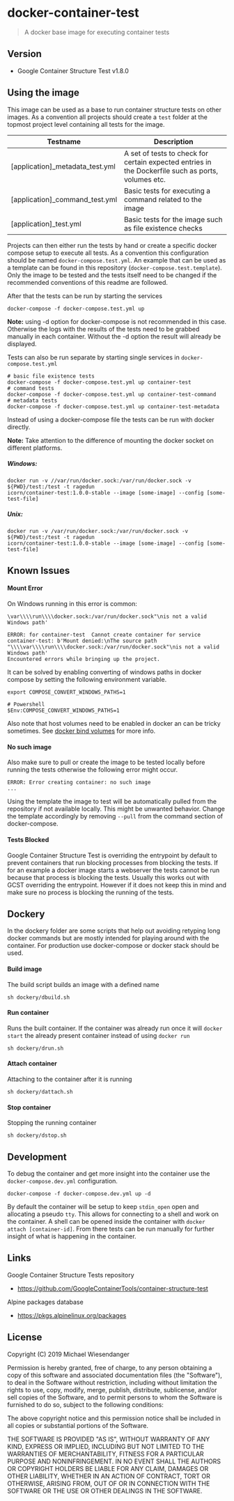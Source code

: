 # docker-container-test

> A docker base image for executing container tests

## Version

* Google Container Structure Test v1.8.0

## Using the image

This image can be used as a base to run container structure tests on other images. As a convention all projects should create a `test` folder at the topmost project level containing all tests for the image.

| Testname | Description                                                                                                                |
| -------- | -------------------------------------------------------------------------------------------------------------------------- |
| [application]_metadata_test.yml  | A set of tests to check for certain expected entries in the Dockerfile such as ports, volumes etc. |
| [application]_command_test.yml   | Basic tests for executing a command related to the image                                           |
| [application]_test.yml           | Basic tests for the image such as file existence checks                                            |

Projects can then either run the tests by hand or create a specific docker compose setup to execute all tests. As a convention this configuration should be named `docker-compose.test.yml`. An example that can be used as a template can be found in this repository (`docker-compose.test.template`). Only the image to be tested and the tests itself need to be changed if the recommended conventions of this readme are followed.

After that the tests can be run by starting the services

`docker-compose -f docker-compose.test.yml up`

**Note:** using -d option for docker-compose is not recommended in this case. Otherwise the logs with the results of the tests need to be grabbed manually in each container. Without the -d option the result will already be displayed.


Tests can also be run separate by starting single services in `docker-compose.test.yml`

```
# basic file existence tests
docker-compose -f docker-compose.test.yml up container-test
# command tests
docker-compose -f docker-compose.test.yml up container-test-command
# metadata tests
docker-compose -f docker-compose.test.yml up container-test-metadata
```

Instead of using a docker-compose file the tests can be run with docker directly.

**Note:** Take attention to the difference of mounting the docker socket on different platforms.

##### Windows:
```shell
docker run -v //var/run/docker.sock:/var/run/docker.sock -v ${PWD}/test:/test -t ragedun
icorn/container-test:1.0.0-stable --image [some-image] --config [some-test-file]
```

##### Unix:
```shell
docker run -v /var/run/docker.sock:/var/run/docker.sock -v ${PWD}/test:/test -t ragedun
icorn/container-test:1.0.0-stable --image [some-image] --config [some-test-file]
```

## Known Issues

#### Mount Error
On Windows running in this error is common:

```
\var\\\\run\\\\docker.sock:/var/run/docker.sock"\nis not a valid Windows path'

ERROR: for container-test  Cannot create container for service container-test: b'Mount denied:\nThe source path "\\\\var\\\\run\\\\docker.sock:/var/run/docker.sock"\nis not a valid Windows path'
Encountered errors while bringing up the project.
```

It can be solved by enabling converting of windows paths in docker compose by setting the following environment variable.

```
export COMPOSE_CONVERT_WINDOWS_PATHS=1

# Powershell
$Env:COMPOSE_CONVERT_WINDOWS_PATHS=1
```

Also note that host volumes need to be enabled in docker an can be tricky sometimes. See [docker bind volumes](https://docs.docker.com/storage/bind-mounts/) for more info.

#### No such image

Also make sure to pull or create the image to be tested locally before running the tests otherwise the following error might occur.

```
ERROR: Error creating container: no such image
...
```

Using the template the image to test will be automatically pulled from the repository if not available locally. This might be unwanted behavior. Change the template accordingly by removing `--pull` from the command section of docker-compose.

#### Tests Blocked

Google Container Structure Test is overriding the entrypoint by default to prevent containers that run blocking processes from blocking the tests. If for an example a docker image starts a webserver the tests cannot be run because that process is blocking the tests. Usually this works out with GCST overriding the entrypoint. However if it does not keep this in mind and make sure no process is blocking the running of the tests.

## Dockery

In the dockery folder are some scripts that help out avoiding retyping long docker commands but are mostly intended for playing around with the container. For production use docker-compose or docker stack should be used.

#### Build image

The build script builds an image with a defined name

```
sh dockery/dbuild.sh
```

#### Run container

Runs the built container. If the container was already run once it will `docker start` the already present container instead of using `docker run`

```
sh dockery/drun.sh
```

#### Attach container

Attaching to the container after it is running

```
sh dockery/dattach.sh
```

#### Stop container

Stopping the running container

```
sh dockery/dstop.sh
```

## Development

To debug the container and get more insight into the container use the `docker-compose.dev.yml`
configuration.

```
docker-compose -f docker-compose.dev.yml up -d
```

By default the container will be setup to keep `stdin_open` open and allocating a pseudo `tty`. This allows for connecting to a shell and work on the container. A shell can be opened inside the container with `docker attach [container-id]`. From there tests can be run manually for further insight of what is happening in the container.

## Links

Google Container Structure Tests repository
- https://github.com/GoogleContainerTools/container-structure-test

Alpine packages database
- https://pkgs.alpinelinux.org/packages

## License

Copyright (C) 2019 Michael Wiesendanger

Permission is hereby granted, free of charge, to any person obtaining
a copy of this software and associated documentation files (the
"Software"), to deal in the Software without restriction, including
without limitation the rights to use, copy, modify, merge, publish,
distribute, sublicense, and/or sell copies of the Software, and to
permit persons to whom the Software is furnished to do so, subject to
the following conditions:

The above copyright notice and this permission notice shall be
included in all copies or substantial portions of the Software.

THE SOFTWARE IS PROVIDED "AS IS", WITHOUT WARRANTY OF ANY KIND,
EXPRESS OR IMPLIED, INCLUDING BUT NOT LIMITED TO THE WARRANTIES OF
MERCHANTABILITY, FITNESS FOR A PARTICULAR PURPOSE AND
NONINFRINGEMENT. IN NO EVENT SHALL THE AUTHORS OR COPYRIGHT HOLDERS BE
LIABLE FOR ANY CLAIM, DAMAGES OR OTHER LIABILITY, WHETHER IN AN ACTION
OF CONTRACT, TORT OR OTHERWISE, ARISING FROM, OUT OF OR IN CONNECTION
WITH THE SOFTWARE OR THE USE OR OTHER DEALINGS IN THE SOFTWARE.
